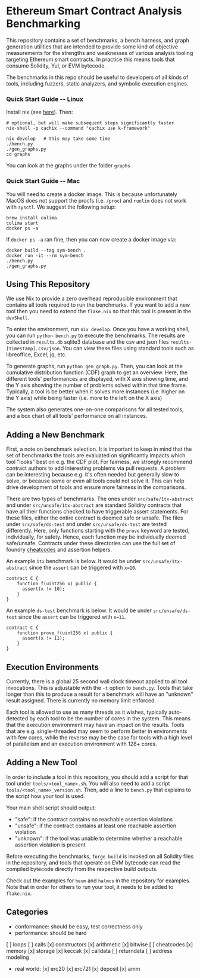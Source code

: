 # Ethereum Smart Contract Analysis Benchmarking

This repository contains a set of benchmarks, a bench harness, and graph
generation utilities that are intended to provide some kind of objective
measurements for the strengths and weaknesses of various analysis
tooling targeting Ethereum smart contracts. In practice this means tools that
consume Solidity, Yul, or EVM bytecode.

The benchmarks in this repo should be useful to developers of all kinds of
tools, including fuzzers, static analyzers, and symbolic execution engines.

### Quick Start Guide -- Linux

Install nix (see [here](https://nixos.org/download.html)). Then:

```
# optional, but will make subsequent steps significantly faster
nix-shell -p cachix --command "cachix use k-framework"

nix develop   # this may take some time
./bench.py
./gen_graphs.py
cd graphs
```

You can look at the graphs under the folder `graphs`

### Quick Start Guide -- Mac

You will need to create a docker image. This is because unfortunately MacOS
does not support the procfs (i.e. `/proc`) and `runlim` does not work with
`sysctl`. We suggest the following setup:

```
brew install colima
colima start
docker ps -a
```

If `docker ps -a` ran fine, then you can now create a docker image via:

```
docker build --tag sym-bench .
docker run -it --rm sym-bench
./bench.py
./gen_graphs.py
```

## Using This Repository

We use Nix to provide a zero overhead reproducible environment that contains
all tools required to run the benchmarks. If you want to add a new tool then
you need to extend the `flake.nix` so that this tool is present in the
`devShell`.

To enter the environment, run `nix develop`. Once you have a working shell, you
can run `python bench.py` to execute the benchmarks. The results are collected
in `results.db` sqlite3 database and the csv and json files
`results-[timestamp].csv/json`. You can view these files using standard tools
such as libreoffice, Excel, jq, etc.

To generate graphs, run `python gen_graph.py`.  Then, you can
look at the cumulative distribution function (CDF) graph to get an overview.
Here, the different tools' performances are displayed, with X axis showing
time, and the Y axis showing the number of problems solved within that time
frame. Typically, a tool is be better when it solves more instances (i.e.
higher on the Y axis) while being faster (i.e. more to the left on the X axis)

The system also generates one-on-one comparisons for all tested tools, and
a box chart of all tools' performance on all instances.

## Adding a New Benchmark

First, a note on benchmark selection. It is important to keep in mind that the
set of benchmarks the tools are evaluated on significantly impacts which tool
"looks" best on e.g. the CDF plot. For fairness, we strongly recommend contract
authors to add interesting problems via pull requests. A problem can be
interesting because e.g. it's often needed but generally slow to solve, or
because some or even all tools could not solve it. This can help drive
development of tools and ensure more fairness in the comparisons.

There are two types of benchmarks. The ones under `src/safe/1tx-abstract` and
under `src/unsafe/1tx-abstract` are standard Solidity contracts that have all
their functions checked to have triggerable assert statements. For these files,
either the entire contract is deemed safe or unsafe. The files under
`src/safe/ds-test` and under `src/unsafe/ds-test` are tested differently. Here,
only functions starting with the `prove` keyword are tested, individually,
for safety. Hence, each function may be individually deemed safe/unsafe. Contracts
under these directories can use the full set of foundry
[cheatcodes](https://book.getfoundry.sh/cheatcodes/) and assertion helpers.

An example `1tx` benchmark is below. It would be under
`src/unsafe/1tx-abstract` since the `assert` can be triggered with `x=10`.

```sol
contract C {
    function f(uint256 x) public {
      assert(x != 10);
    }
}
```


An example `ds-test` benchmark is below. It would be under
`src/unsafe/ds-test` since the `assert` can be triggered with `x=11`.

```sol
contract C {
    function prove_f(uint256 x) public {
      assert(x != 11);
    }
}
```

## Execution Environments

Currently, there is a global 25 second wall clock timeout applied to all tool
invocations. This is adjustable with the `-t` option to `bench.py`. Tools that
take longer than this to produce a result for a benchmark will have an
"unknown" result assigned. There is currently no memory limit enforced.

Each tool is allowed to use as many threads as it wishes, typically
auto-detected by each tool to be the number of cores in the system. This means
that the execution environment may have an impact on the results. Tools that
are e.g. single-threaded may seem to perform better in environments with few
cores, while the reverse may be the case for tools with a high level of
parallelism and an execution environment with 128+ cores.

## Adding a New Tool

In order to include a tool in this repository, you should add a script for that
tool under `tools/<tool_name>.sh`. You will also need to add a script
`tools/<tool_name>_version.sh`. Then, add a line to `bench.py` that explains to
the script how your tool is used.

Your main shell script should output:

- "safe": if the contract contains no reachable assertion violations
- "unsafe": if the contract contains at least one reachable assertion violation
- "unknown": if the tool was unable to determine whether a reachable assertion violation is present

Before executing the benchmarks, `forge build` is invoked on all Solidity files
in the repository, and tools that operate on EVM bytecode can read the compiled
bytecode directly from the respective build outputs.

Check out the examples for `hevm` and `halmos` in the repository for examples.
Note that in order for others to run your tool, it needs to be added to
`flake.nix`.

## Categories

- conformance: should be easy, test correctness only
- performance: should be hard

[ ] loops
[ ] calls
[x] constructors
[x] arithmetic
[x] bitwise
[ ] cheatcodes
[x] memory
[x] storage
[x] keccak
[x] calldata
[ ] returndata
[ ] address modeling

- real world:
  [x] erc20
  [x] erc721
  [x] deposit
  [x] amm

